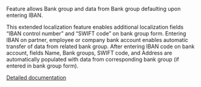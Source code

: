 Feature allows Bank group and data from Bank group defaulting upon entering IBAN.

This extended localization feature enables additional localization fields “IBAN control number” and “SWIFT code” on bank group form. Entering IBAN on partner, employee or company bank account enables automatic transfer of data from related bank group. After entering IBAN code on bank account, fields Name, Bank groups, SWIFT code, and Address are automatically populated with data from corresponding bank group (if entered in bank group form).

[Detailed documentation](https://adacta.sharepoint.com/:w:/r/sites/ERP-Product-Development/Shared%20Documents/D365FO%20Localization%20documentation/D365%20ext%20LOC_Bank%20Groups.docx?d=w019f34ba53d1445ba41e448b82f1a18f&csf=1&e=Kcrpaz)